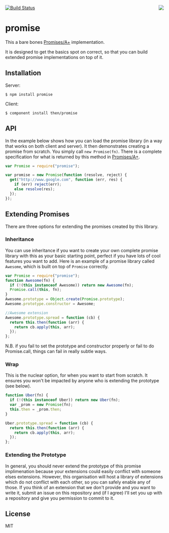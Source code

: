 [![Build Status](https://travis-ci.org/then/promise.png)](https://travis-ci.org/then/promise)
<a href="http://promises-aplus.github.com/promises-spec"><img src="http://promises-aplus.github.com/promises-spec/assets/logo-small.png" align="right" /></a>

# promise

This a bare bones [Promises/A+](http://promises-aplus.github.com/promises-spec/) implementation.

It is designed to get the basics spot on correct, so that you can build extended promise implementations on top of it.

## Installation

Server:

    $ npm install promise

Client:

    $ component install then/promise

## API

In the example below shows how you can load the promise library (in a way that works on both client and server). It then demonstrates creating a promise from scratch. You simply call `new Promise(fn)`. There is a complete specification for what is returned by this method in [Promises/A+](http://promises-aplus.github.com/promises-spec/).

```javascript
var Promise = require("promise");

var promise = new Promise(function (resolve, reject) {
  get("http://www.google.com", function (err, res) {
    if (err) reject(err);
    else resolve(res);
  });
});
```

## Extending Promises

There are three options for extending the promises created by this library.

### Inheritance

You can use inheritance if you want to create your own complete promise library with this as your basic starting point, perfect if you have lots of cool features you want to add. Here is an example of a promise library called `Awesome`, which is built on top of `Promise` correctly.

```javascript
var Promise = require("promise");
function Awesome(fn) {
  if (!(this instanceof Awesome)) return new Awesome(fn);
  Promise.call(this, fn);
}
Awesome.prototype = Object.create(Promise.prototype);
Awesome.prototype.constructor = Awesome;

//Awesome extension
Awesome.prototype.spread = function (cb) {
  return this.then(function (arr) {
    return cb.apply(this, arr);
  });
};
```

N.B. if you fail to set the prototype and constructor properly or fail to do Promise.call, things can fail in really subtle ways.

### Wrap

This is the nuclear option, for when you want to start from scratch. It ensures you won't be impacted by anyone who is extending the prototype (see below).

```javascript
function Uber(fn) {
  if (!(this instanceof Uber)) return new Uber(fn);
  var _prom = new Promise(fn);
  this.then = _prom.then;
}

Uber.prototype.spread = function (cb) {
  return this.then(function (arr) {
    return cb.apply(this, arr);
  });
};
```

### Extending the Prototype

In general, you should never extend the prototype of this promise implimenation because your extensions could easily conflict with someone elses extensions. However, this organisation will host a library of extensions which do not conflict with each other, so you can safely enable any of those. If you think of an extension that we don't provide and you want to write it, submit an issue on this repository and (if I agree) I'll set you up with a repository and give you permission to commit to it.

## License

MIT
